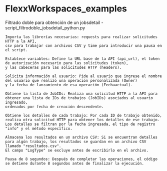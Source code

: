 # FlexxWorkspaces_examples
Filtrado doble para obtención de un jobsdetail - script_filtrodoble_jobsdetail_python.py

    Importa las librerías necesarias: requests para realizar solicitudes HTTP a la API, 
    csv para trabajar con archivos CSV y time para introducir una pausa en el script.​

    Establece variables: Define la URL base de la API (api_url), el token de autorización necesario para las solicitudes (token),
    y las cabeceras para las solicitudes HTTP (headers).​

    Solicita información al usuario: Pide al usuario que ingrese el nombre del usuario que realizó una operación personalizada (Owner)
    y la fecha de lanzamiento de esa operación (Fechaactual).​

    Obtiene la lista de JobIDs: Realiza una solicitud HTTP a la API para obtener una lista de IDs de trabajos (JobIDs) asociados al usuario ingresado,
    ordenados por fecha de creación descendente.​

    Obtiene los detalles de cada trabajo: Por cada ID de trabajo obtenido, realiza otra solicitud HTTP para obtener los detalles de ese trabajo.
    Los detalles se filtran por la fecha ingresada, el tipo de registro "info" y el método específico.​

    Almacena los resultados en un archivo CSV: Si se encuentran detalles para algún trabajo, los resultados se guardan en un archivo CSV llamado "resultados.csv".
    El campo "LogType" se excluye antes de escribirlo en el archivo.​

    Pausa de 8 segundos: Después de completar las operaciones, el código se detiene durante 8 segundos antes de finalizar la ejecución.
